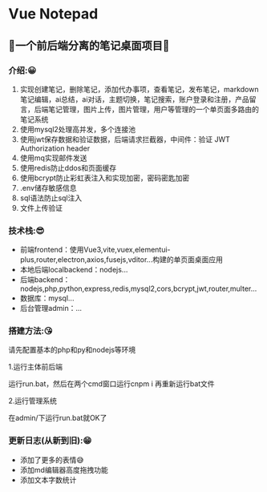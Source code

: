 # Vue Notepad

## 🚀一个前后端分离的笔记桌面项目🚀

### 介绍:😀

1. 实现创建笔记，删除笔记，添加代办事项，查看笔记，发布笔记，markdown笔记编辑，ai总结，ai对话，主题切换，笔记搜索，账户登录和注册，产品留言，后端笔记管理，图片上传，图片管理，用户等管理的一个单页面多路由的笔记系统
2. 使用mysql2处理高并发，多个连接池
3. 使用jwt保存数据和验证数据，后端请求拦截器，中间件：验证 JWT Authorization header
4. 使用mq实现邮件发送
5. 使用redis防止ddos和页面缓存
6. 使用bcrypt防止彩虹表注入和实现加密，密码密匙加密
7. .env储存敏感信息
8. sql语法防止sql注入
9. 文件上传验证

### 技术栈:😎

* 前端frontend：使用Vue3,vite,vuex,elementui-plus,router,electron,axios,fusejs,vditor...构建的单页面桌面应用
* 本地后端localbackend：nodejs...
* 后端backend：nodejs,php,python,express,redis,mysql2,cors,bcrypt,jwt,router,multer...
* 数据库：mysql...
* 后台管理admin：...

### 搭建方法:😘

请先配置基本的php和py和nodejs等环境

1.运行主体前后端

运行run.bat，然后在两个cmd窗口运行cnpm i
再重新运行bat文件

2.运行管理系统

在admin/下运行run.bat就OK了

### 更新日志(从新到旧):😁

* 添加了更多的表情😅
* 添加md编辑器高度拖拽功能
* 添加文本字数统计
